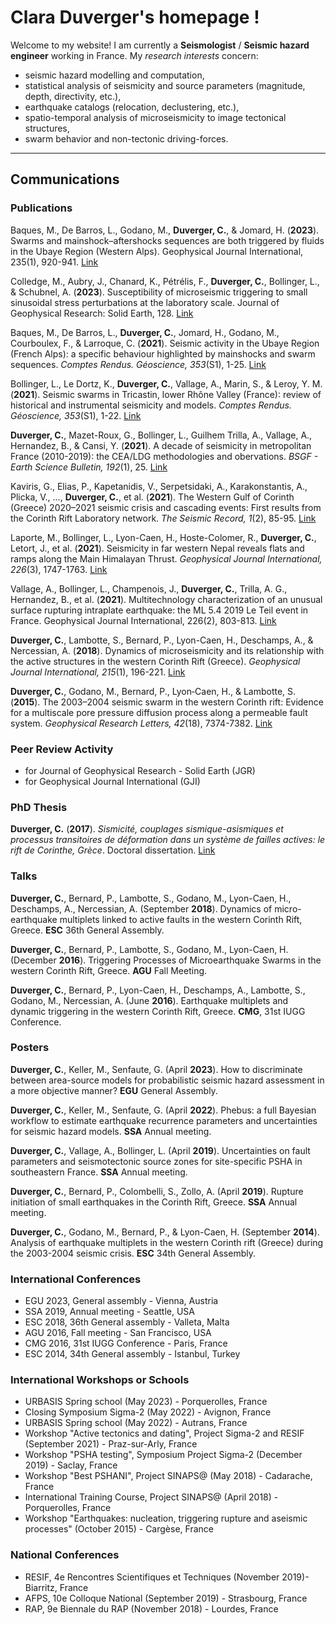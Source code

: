 # Clara Duverger's homepage !

Welcome to my website! I am currently a **Seismologist** / **Seismic hazard engineer** working in France.
My *research interests* concern:

- seismic hazard modelling and computation,
- statistical analysis of seismicity and source parameters (magnitude, depth, directivity, etc.),
- earthquake catalogs (relocation, declustering, etc.),
- spatio-temporal analysis of microseismicity to image tectonical structures,
- swarm behavior and non-tectonic driving-forces.

---

## Communications

### Publications

Baques, M., De Barros, L., Godano, M., **Duverger, C.**, & Jomard, H. (**2023**). Swarms and mainshock–aftershocks sequences are both triggered by fluids in the Ubaye Region (Western Alps). Geophysical Journal International, 235(1), 920-941. [Link](https://academic.oup.com/gji/article-abstract/235/1/920/7222900)

Colledge, M., Aubry, J., Chanard, K., Pétrélis, F., **Duverger, C.**, Bollinger, L., & Schubnel, A. (**2023**). Susceptibility of microseismic triggering to small sinusoidal stress perturbations at the laboratory scale. Journal of Geophysical Research: Solid Earth, 128. [Link](https://doi.org/10.1029/2022JB025583) 

Baques, M., De Barros, L., **Duverger, C.**, Jomard, H., Godano, M., Courboulex, F., & Larroque, C. (**2021**). Seismic activity in the Ubaye Region (French Alps): a specific behaviour highlighted by mainshocks and swarm sequences. *Comptes Rendus. Géoscience, 353*(S1), 1-25. [Link](https://comptes-rendus.academie-sciences.fr/geoscience/item/CRGEOS_2021__353_S1_A11_0/)

Bollinger, L., Le Dortz, K., **Duverger, C.**, Vallage, A., Marin, S., & Leroy, Y. M. (**2021**). Seismic swarms in Tricastin, lower Rhône Valley (France): review of historical and instrumental seismicity and models. *Comptes Rendus. Géoscience, 353*(S1), 1-22. [Link](https://comptes-rendus.academie-sciences.fr/geoscience/item/CRGEOS_2021__353_S1_A22_0/)

**Duverger, C.**, Mazet-Roux, G., Bollinger, L., Guilhem Trilla, A., Vallage, A., Hernandez, B., & Cansi, Y. (**2021**). A decade of seismicity in metropolitan France (2010-2019): the CEA/LDG methodologies and obervations. *BSGF - Earth Science Bulletin, 192*(1), 25. [Link](https://pubs.geoscienceworld.org/sgf/bsgf/article/192/1/25/596562/A-decade-of-seismicity-in-metropolitan-France-2010)

Kaviris, G., Elias, P., Kapetanidis, V., Serpetsidaki, A., Karakonstantis, A., Plicka, V., ..., **Duverger, C.**, et al. (**2021**). The Western Gulf of Corinth (Greece) 2020–2021 seismic crisis and cascading events: First results from the Corinth Rift Laboratory network. *The Seismic Record, 1*(2), 85-95. [Link](https://pubs.geoscienceworld.org/ssa/tsr/article/1/2/85/606211/The-Western-Gulf-of-Corinth-Greece-2020-2021)

Laporte, M., Bollinger, L., Lyon-Caen, H., Hoste-Colomer, R., **Duverger, C.**, Letort, J., et al. (**2021**). Seismicity in far western Nepal reveals flats and ramps along the Main Himalayan Thrust. *Geophysical Journal International, 226*(3), 1747-1763. [Link](https://academic.oup.com/gji/article-abstract/226/3/1747/6240174?)

Vallage, A., Bollinger, L., Champenois, J., **Duverger, C.**, Trilla, A. G., Hernandez, B., et al. (**2021**). Multitechnology characterization of an unusual surface rupturing intraplate earthquake: the ML 5.4 2019 Le Teil event in France. Geophysical Journal International, 226(2), 803-813. [Link](https://academic.oup.com/gji/article-abstract/226/2/803/6223486)

**Duverger, C.**, Lambotte, S., Bernard, P., Lyon-Caen, H., Deschamps, A., & Nercessian, A. (**2018**). Dynamics of microseismicity and its relationship with the active structures in the western Corinth Rift (Greece). *Geophysical Journal International, 215*(1), 196-221. [Link](https://academic.oup.com/gji/article-abstract/215/1/196/5046732)

**Duverger, C.**, Godano, M., Bernard, P., Lyon‐Caen, H., & Lambotte, S. (**2015**). The 2003–2004 seismic swarm in the western Corinth rift: Evidence for a multiscale pore pressure diffusion process along a permeable fault system. *Geophysical Research Letters, 42*(18), 7374-7382. [Link](https://agupubs.onlinelibrary.wiley.com/doi/full/10.1002/2015GL065298)


### Peer Review Activity
- for Journal of Geophysical Research - Solid Earth (JGR)
- for Geophysical Journal International (GJI)

### PhD Thesis

**Duverger, C.** (**2017**). *Sismicité, couplages sismique-asismiques et processus transitoires de déformation dans un système de failles actives: le rift de Corinthe, Grèce*. Doctoral dissertation. [Link](https://hal.inria.fr/tel-02151611/)


### Talks

**Duverger, C.**, Bernard, P., Lambotte, S., Godano, M., Lyon-Caen, H., Deschamps, A., Nercessian, A. (September **2018**). Dynamics of micro-earthquake multiplets linked to active faults in the western Corinth Rift, Greece. **ESC** 36th General Assembly.

**Duverger, C.**, Bernard, P., Lambotte, S., Godano, M., Lyon-Caen, H. (December **2016**). Triggering Processes of Microearthquake Swarms in the western Corinth Rift, Greece. **AGU** Fall Meeting.

**Duverger, C.**, Bernard, P., Lyon-Caen, H., Deschamps, A., Lambotte, S., Godano, M., Nercessian, A. (June **2016**). Earthquake multiplets and dynamic triggering in the western Corinth Rift, Greece. **CMG**, 31st IUGG Conference.


### Posters

**Duverger, C.**, Keller, M., Senfaute, G. (April **2023**). How to discriminate between area-source models for probabilistic seismic hazard assessment in a more objective manner? **EGU** General Assembly.

**Duverger, C.**, Keller, M., Senfaute, G. (April **2022**). Phebus: a full Bayesian workflow to estimate earthquake recurrence parameters and uncertainties for seismic hazard models. **SSA** Annual meeting.

**Duverger, C.**, Vallage, A., Bollinger, L. (April **2019**). Uncertainties on fault parameters and seismotectonic source zones for site-specific PSHA in southeastern France. **SSA** Annual meeting.

**Duverger, C.**, Bernard, P., Colombelli, S., Zollo, A. (April **2019**). Rupture initiation of small earthquakes in the Corinth Rift, Greece. **SSA** Annual meeting.

**Duverger, C.**, Godano, M., Bernard, P., & Lyon-Caen, H. (September **2014**). Analysis of earthquake multiplets in the western Corinth rift (Greece) during the 2003-2004 seismic crisis. **ESC** 34th General Assembly.


### International Conferences

- EGU 2023, General assembly - Vienna, Austria
- SSA 2019, Annual meeting - Seattle, USA
- ESC 2018, 36th General assembly - Valleta, Malta
- AGU 2016, Fall meeting - San Francisco, USA
- CMG 2016, 31st IUGG Conference - Paris, France
- ESC 2014, 34th General assembly - Istanbul, Turkey

### International Workshops or Schools

- URBASIS Spring school (May 2023) - Porquerolles, France
- Closing Symposium Sigma-2 (May 2022) - Avignon, France
- URBASIS Spring school (May 2022) - Autrans, France
- Workshop "Active tectonics and dating", Project Sigma-2 and RESIF (September 2021) - Praz-sur-Arly, France
- Workshop "PSHA testing", Symposium Project Sigma-2 (December 2019) - Saclay, France
- Workshop "Best PSHANI", Project SINAPS@ (May 2018) - Cadarache, France
- International Training Course, Project SINAPS@ (April 2018) - Porquerolles, France
- Workshop "Earthquakes: nucleation, triggering rupture and aseismic processes" (October 2015) - Cargèse, France

### National Conferences

- RESIF, 4e Rencontres Scientifiques et Techniques (November 2019)- Biarritz, France
- AFPS, 10e Colloque National (September 2019) - Strasbourg, France
- RAP, 9e Biennale du RAP (November 2018) - Lourdes, France
